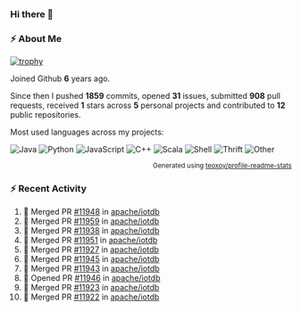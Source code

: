 ### Hi there 👋

### :zap: About Me

[![trophy](https://github-profile-trophy.vercel.app/?username=HTHou&theme=onedark)](https://github.com/ryo-ma/github-profile-trophy)
   
Joined Github **6** years ago.

Since then I pushed **1859** commits, opened **31** issues, submitted **908** pull requests, received **1** stars across **5** personal projects and contributed to **12** public repositories.

Most used languages across my projects:

![Java](https://img.shields.io/static/v1?style=flat-square&label=%E2%A0%80&color=555&labelColor=%23b07219&message=Java%EF%B8%B195.4%25)
![Python](https://img.shields.io/static/v1?style=flat-square&label=%E2%A0%80&color=555&labelColor=%233572A5&message=Python%EF%B8%B11.2%25)
![JavaScript](https://img.shields.io/static/v1?style=flat-square&label=%E2%A0%80&color=555&labelColor=%23f1e05a&message=JavaScript%EF%B8%B10.7%25)
![C++](https://img.shields.io/static/v1?style=flat-square&label=%E2%A0%80&color=555&labelColor=%23f34b7d&message=C%2B%2B%EF%B8%B10.5%25)
![Scala](https://img.shields.io/static/v1?style=flat-square&label=%E2%A0%80&color=555&labelColor=%23c22d40&message=Scala%EF%B8%B10.4%25)
![Shell](https://img.shields.io/static/v1?style=flat-square&label=%E2%A0%80&color=555&labelColor=%2389e051&message=Shell%EF%B8%B10.3%25)
![Thrift](https://img.shields.io/static/v1?style=flat-square&label=%E2%A0%80&color=555&labelColor=%23D12127&message=Thrift%EF%B8%B10.3%25)
![Other](https://img.shields.io/static/v1?style=flat-square&label=%E2%A0%80&color=555&labelColor=%23ededed&message=Other%EF%B8%B10.8%25)

<p align="right"><sub>Generated using <a href="https://github.com/marketplace/actions/profile-readme-stats">teoxoy/profile-readme-stats</a></sub></p>


<!--![](https://github.com/HTHou/HTHou/blob/output/github-contribution-grid-snake.svg)-->

<!--![Haonan Hou's github stats](https://github-readme-stats.vercel.app/api?username=HTHou&count_private=true&show_icons=true&theme=onedark)-->

<!--![Haonan Hou's wakatime stats](https://github-readme-stats.vercel.app/api/wakatime?username=HTHou&layout=compact&theme=onedark)-->

<!--![Top Langs](https://github-readme-stats.vercel.app/api/top-langs/?username=HTHou&theme=onedark&layout=compact)-->

### :zap: Recent Activity
<!--START_SECTION:activity-->
1. 🎉 Merged PR [#11948](https://github.com/apache/iotdb/pull/11948) in [apache/iotdb](https://github.com/apache/iotdb)
2. 🎉 Merged PR [#11959](https://github.com/apache/iotdb/pull/11959) in [apache/iotdb](https://github.com/apache/iotdb)
3. 🎉 Merged PR [#11938](https://github.com/apache/iotdb/pull/11938) in [apache/iotdb](https://github.com/apache/iotdb)
4. 🎉 Merged PR [#11951](https://github.com/apache/iotdb/pull/11951) in [apache/iotdb](https://github.com/apache/iotdb)
5. 🎉 Merged PR [#11927](https://github.com/apache/iotdb/pull/11927) in [apache/iotdb](https://github.com/apache/iotdb)
6. 🎉 Merged PR [#11945](https://github.com/apache/iotdb/pull/11945) in [apache/iotdb](https://github.com/apache/iotdb)
7. 🎉 Merged PR [#11943](https://github.com/apache/iotdb/pull/11943) in [apache/iotdb](https://github.com/apache/iotdb)
8. 💪 Opened PR [#11946](https://github.com/apache/iotdb/pull/11946) in [apache/iotdb](https://github.com/apache/iotdb)
9. 🎉 Merged PR [#11923](https://github.com/apache/iotdb/pull/11923) in [apache/iotdb](https://github.com/apache/iotdb)
10. 🎉 Merged PR [#11922](https://github.com/apache/iotdb/pull/11922) in [apache/iotdb](https://github.com/apache/iotdb)
<!--END_SECTION:activity-->

<!--
**HTHou/HTHou** is a ✨ _special_ ✨ repository because its `README.md` (this file) appears on your GitHub profile.

Here are some ideas to get you started:

- 🔭 I’m currently working on ...
- 🌱 I’m currently learning ...
- 👯 I’m looking to collaborate on ...
- 🤔 I’m looking for help with ...
- 💬 Ask me about ...
- 📫 How to reach me: ...
- 😄 Pronouns: ...
- ⚡ Fun fact: ...
-->
